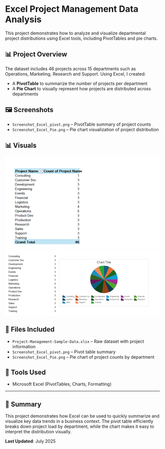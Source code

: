 # Excel Project Management Data Analysis

This project demonstrates how to analyze and visualize departmental project distributions using Excel tools, including PivotTables and pie charts.

## 📊 Project Overview

The dataset includes 46 projects across 15 departments such as Operations, Marketing, Research and Support. Using Excel, I created:

- A **PivotTable** to summarize the number of projects per department
- A **Pie Chart** to visually represent how projects are distributed across departments

## 🖼️ Screenshots

- `Screenshot_Excel_pivot.png` – PivotTable summary of project counts  
- `Screenshot_Excel_Pie.png` – Pie chart visualization of project distribution

## 📊 Visuals

![Pivot Table Summary](images/Screenshot_Excel_pivot.png)  
![Project Distribution Pie Chart](images/Screenshot_Excel_Pie.png)


## 📁 Files Included

- `Project-Management-Sample-Data.xlsx` – Raw dataset with project information
- `Screenshot_Excel_pivot.png` – Pivot table summary
- `Screenshot_Excel_Pie.png` – Pie chart of project counts by department

## 🔧 Tools Used

- Microsoft Excel (PivotTables, Charts, Formatting)

---

## 🧠 Summary

This project demonstrates how Excel can be used to quickly summarize and visualize key data trends in a business context. The pivot table efficiently breaks down project load by department, while the chart makes it easy to interpret the distribution visually.

**Last Updated**: July 2025

